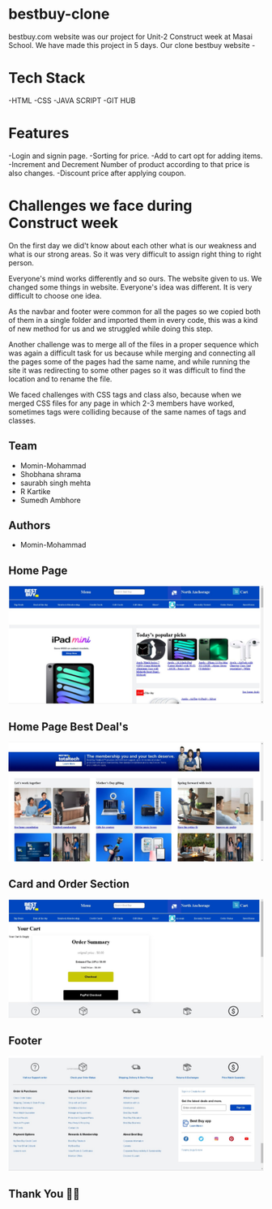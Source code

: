 # bestbuy-clone

 bestbuy.com website was our project for Unit-2 Construct week at Masai School. We have made this project in 5 days.
Our clone bestbuy website - 

# Tech Stack
 
-HTML -CSS -JAVA SCRIPT -GIT HUB

# Features

-Login and signin page. -Sorting for price. -Add to cart opt for adding items. -Increment and Decrement Number of product according to that price is also changes. -Discount price after applying coupon.

# Challenges we face during Construct week

On the first day we did't know about each other what is our weakness and what is our strong areas. So it was very difficult to assign right thing to right person.

Everyone's mind works differently and so ours. The website given to us. We changed some things in website. Everyone's idea was different. It is very difficult to choose one idea.

As the navbar and footer were common for all the pages so we copied both of them in a single folder and imported them in every code, this was a kind of new method for us and we struggled while doing this step.

Another challenge was to merge all of the files in a proper sequence which was again a difficult task for us because while merging and connecting all the pages some of the pages had the same name, and while running the site it was redirecting to some other pages so it was difficult to find the location and to rename the file.

We faced challenges with CSS tags and class also, because when we merged CSS files for any page in which 2-3 members have worked, sometimes tags were colliding because of the same names of tags and classes.

## Team
* Momin-Mohammad
* Shobhana shrama
* saurabh singh mehta
* R Kartike
* Sumedh Ambhore
## Authors
* Momin-Mohammad


## Home Page

<p align="center">
  <img src="image/img_1.jpeg" width="auto" alt="accessibility text">
</p>

## Home Page Best Deal's
<p align="center">
  <img src="image/img_2.jpeg" width="auto" alt="accessibility text">
</p>



## Card and Order Section
<p align="center">
  <img src="image/img_3.jpeg" width="auto" alt="accessibility text">
</p>

## Footer
<p align="center">
  <img src="image/img_4.jpeg" width="auto" alt="accessibility text">
</p>


## Thank You 🙏🏻

